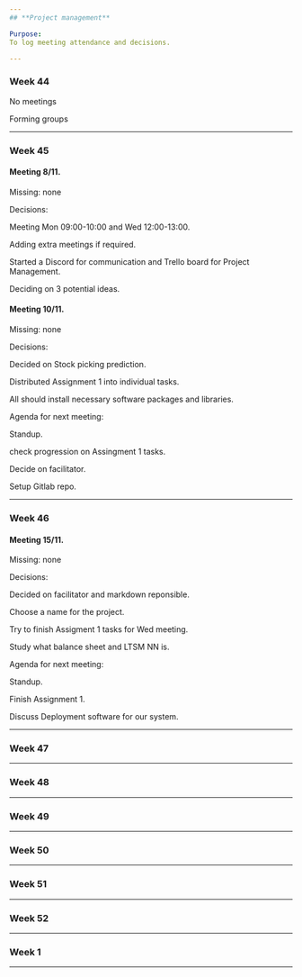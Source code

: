 ```yaml
---
## **Project management**

Purpose:
To log meeting attendance and decisions.

---
```



### **Week 44**
No meetings

Forming groups


---
### **Week 45**
#### Meeting 8/11.

Missing: none

Decisions:

Meeting Mon 09:00-10:00 and Wed 12:00-13:00.

Adding extra meetings if required.

Started a Discord for communication and Trello board for Project Management.

Deciding on 3 potential ideas.

#### Meeting 10/11.

Missing: none

Decisions:

Decided on Stock picking prediction.

Distributed Assignment 1 into individual tasks.

All should install necessary software packages and libraries.



Agenda for next meeting:

Standup.

check progression on Assingment 1 tasks.

Decide on facilitator.

Setup Gitlab repo.


---
### **Week 46**
#### Meeting 15/11.

Missing: none

Decisions:

Decided on facilitator and markdown reponsible.

Choose a name for the project.

Try to finish Assigment 1 tasks for Wed meeting.

Study what balance sheet and LTSM NN is.

Agenda for next meeting:

Standup.

Finish Assignment 1.

Discuss Deployment software for our system.



---
### **Week 47**




---
### **Week 48**




---
### **Week 49**




---
### **Week 50**




---
### **Week 51**




---
### **Week 52**




---
### **Week 1**



---
